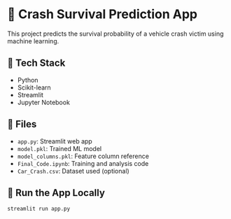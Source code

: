 # 🚗 Crash Survival Prediction App

This project predicts the survival probability of a vehicle crash victim using machine learning.

## 🔧 Tech Stack

- Python
- Scikit-learn
- Streamlit
- Jupyter Notebook

## 📁 Files

- `app.py`: Streamlit web app
- `model.pkl`: Trained ML model
- `model_columns.pkl`: Feature column reference
- `Final_Code.ipynb`: Training and analysis code
- `Car_Crash.csv`: Dataset used (optional)

## 🚀 Run the App Locally

```bash
streamlit run app.py
